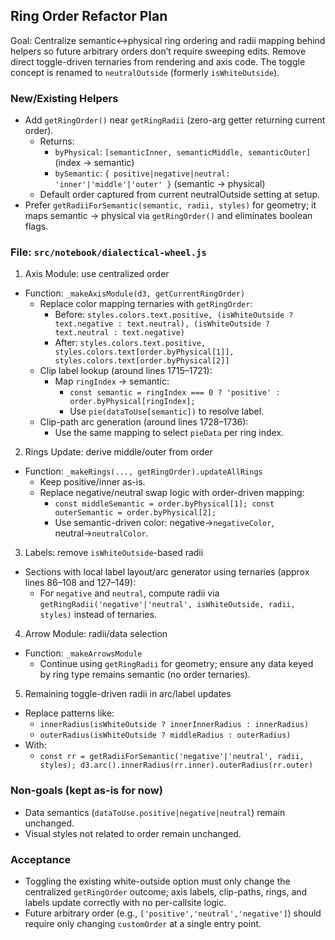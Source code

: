 ## Ring Order Refactor Plan

Goal: Centralize semantic↔physical ring ordering and radii mapping behind helpers so future arbitrary orders don’t require sweeping edits. Remove direct toggle-driven ternaries from rendering and axis code. The toggle concept is renamed to `neutralOutside` (formerly `isWhiteOutside`).

### New/Existing Helpers
- Add `getRingOrder()` near `getRingRadii` (zero-arg getter returning current order).
  - Returns:
    - `byPhysical`: `[semanticInner, semanticMiddle, semanticOuter]` (index → semantic)
    - `bySemantic`: `{ positive|negative|neutral: 'inner'|'middle'|'outer' }` (semantic → physical)
  - Default order captured from current neutralOutside setting at setup.
- Prefer `getRadiiForSemantic(semantic, radii, styles)` for geometry; it maps semantic → physical via `getRingOrder()` and eliminates boolean flags.

### File: `src/notebook/dialectical-wheel.js`

1) Axis Module: use centralized order
- Function: `_makeAxisModule(d3, getCurrentRingOrder)`
  - Replace color mapping ternaries with `getRingOrder`:
    - Before: `styles.colors.text.positive, (isWhiteOutside ? text.negative : text.neutral), (isWhiteOutside ? text.neutral : text.negative)`
    - After: `styles.colors.text.positive, styles.colors.text[order.byPhysical[1]], styles.colors.text[order.byPhysical[2]]`
  - Clip label lookup (around lines 1715–1721):
    - Map `ringIndex` → semantic:
      - `const semantic = ringIndex === 0 ? 'positive' : order.byPhysical[ringIndex];`
      - Use `pie(dataToUse[semantic])` to resolve label.
  - Clip-path arc generation (around lines 1728–1736):
    - Use the same mapping to select `pieData` per ring index.

2) Rings Update: derive middle/outer from order
- Function: `_makeRings(..., getRingOrder).updateAllRings`
  - Keep positive/inner as-is.
  - Replace negative/neutral swap logic with order-driven mapping:
    - `const middleSemantic = order.byPhysical[1]; const outerSemantic = order.byPhysical[2];`
    - Use semantic-driven color: negative→`negativeColor`, neutral→`neutralColor`.

3) Labels: remove `isWhiteOutside`-based radii
- Sections with local label layout/arc generator using ternaries (approx lines 86–108 and 127–149):
  - For `negative` and `neutral`, compute radii via `getRingRadii('negative'|'neutral', isWhiteOutside, radii, styles)` instead of ternaries.

4) Arrow Module: radii/data selection
- Function: `_makeArrowsModule`
  - Continue using `getRingRadii` for geometry; ensure any data keyed by ring type remains semantic (no order ternaries).

5) Remaining toggle-driven radii in arc/label updates
- Replace patterns like:
  - `innerRadius(isWhiteOutside ? innerInnerRadius : innerRadius)`
  - `outerRadius(isWhiteOutside ? middleRadius : outerRadius)`
- With:
  - `const rr = getRadiiForSemantic('negative'|'neutral', radii, styles); d3.arc().innerRadius(rr.inner).outerRadius(rr.outer)`

### Non-goals (kept as-is for now)
- Data semantics (`dataToUse.positive|negative|neutral`) remain unchanged.
- Visual styles not related to order remain unchanged.

### Acceptance
- Toggling the existing white-outside option must only change the centralized `getRingOrder` outcome; axis labels, clip-paths, rings, and labels update correctly with no per-callsite logic.
- Future arbitrary order (e.g., `['positive','neutral','negative']`) should require only changing `customOrder` at a single entry point.


